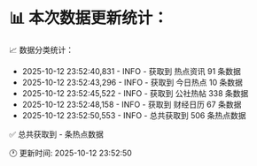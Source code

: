 📊 本次数据更新统计：
==========================

📈 数据分类统计：
- 2025-10-12 23:52:40,831 - INFO - 获取到 热点资讯 91 条数据
- 2025-10-12 23:52:43,296 - INFO - 获取到 今日热点 10 条数据
- 2025-10-12 23:52:45,522 - INFO - 获取到 公社热帖 338 条数据
- 2025-10-12 23:52:48,158 - INFO - 获取到 财经日历 67 条数据
- 2025-10-12 23:52:50,553 - INFO - 总共获取到 506 条热点数据

✅ 总共获取到 - 条热点数据

🕐 更新时间: 2025-10-12 23:52:50

